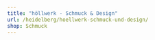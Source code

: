```yaml
---
title: "höllwerk - Schmuck & Design"
url: /heidelberg/hoellwerk-schmuck-und-design/
shop: Schmuck
---
```

